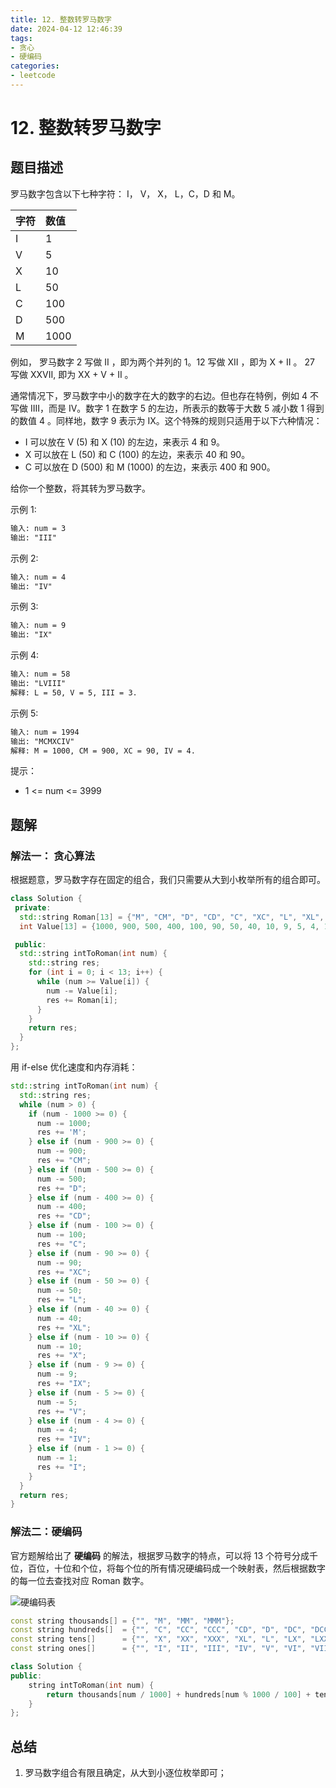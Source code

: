 ```yaml
---
title: 12. 整数转罗马数字
date: 2024-04-12 12:46:39
tags: 
- 贪心
- 硬编码
categories:
- leetcode
---
```


# 12. 整数转罗马数字

## 题目描述
罗马数字包含以下七种字符： I， V， X， L，C，D 和 M。

|字符|数值|
|:-|:-|
|I|1|
|V|5|
|X|10|
|L|50|
|C|100|
|D|500|
|M|1000|

例如， 罗马数字 2 写做 II ，即为两个并列的 1。12 写做 XII ，即为 X + II 。 27 写做  XXVII, 即为 XX + V + II 。

通常情况下，罗马数字中小的数字在大的数字的右边。但也存在特例，例如 4 不写做 IIII，而是 IV。数字 1 在数字 5 的左边，所表示的数等于大数 5 减小数 1 得到的数值 4 。同样地，数字 9 表示为 IX。这个特殊的规则只适用于以下六种情况：

+ I 可以放在 V (5) 和 X (10) 的左边，来表示 4 和 9。
+ X 可以放在 L (50) 和 C (100) 的左边，来表示 40 和 90。 
+ C 可以放在 D (500) 和 M (1000) 的左边，来表示 400 和 900。

给你一个整数，将其转为罗马数字。

示例 1:

```txt
输入: num = 3
输出: "III"
```
示例 2:

```txt
输入: num = 4
输出: "IV"
```

示例 3:

```txt
输入: num = 9
输出: "IX"
```

示例 4:

```txt
输入: num = 58
输出: "LVIII"
解释: L = 50, V = 5, III = 3.
```

示例 5:

```txt
输入: num = 1994
输出: "MCMXCIV"
解释: M = 1000, CM = 900, XC = 90, IV = 4.
```

提示：

+ 1 <= num <= 3999

## 题解

### 解法一： 贪心算法

根据题意，罗马数字存在固定的组合，我们只需要从大到小枚举所有的组合即可。

```cpp
class Solution {
 private:
  std::string Roman[13] = {"M", "CM", "D", "CD", "C", "XC", "L", "XL", "X", "IX", "V", "IV", "I"}; 
  int Value[13] = {1000, 900, 500, 400, 100, 90, 50, 40, 10, 9, 5, 4, 1};

 public:
  std::string intToRoman(int num) {
    std::string res;
    for (int i = 0; i < 13; i++) {
      while (num >= Value[i]) {
        num -= Value[i];
        res += Roman[i];
      }
    }
    return res;
  }
};
```

用 if-else 优化速度和内存消耗：

```cpp
std::string intToRoman(int num) {
  std::string res;
  while (num > 0) {
    if (num - 1000 >= 0) {
      num -= 1000;
      res += 'M';
    } else if (num - 900 >= 0) {
      num -= 900;
      res += "CM";
    } else if (num - 500 >= 0) {
      num -= 500;
      res += "D";
    } else if (num - 400 >= 0) {
      num -= 400;
      res += "CD";
    } else if (num - 100 >= 0) {
      num -= 100;
      res += "C";
    } else if (num - 90 >= 0) {
      num -= 90;
      res += "XC";
    } else if (num - 50 >= 0) {
      num -= 50;
      res += "L";
    } else if (num - 40 >= 0) {
      num -= 40;
      res += "XL";
    } else if (num - 10 >= 0) {
      num -= 10;
      res += "X";
    } else if (num - 9 >= 0) {
      num -= 9;
      res += "IX";
    } else if (num - 5 >= 0) {
      num -= 5;
      res += "V";
    } else if (num - 4 >= 0) {
      num -= 4;
      res += "IV";
    } else if (num - 1 >= 0) {
      num -= 1;
      res += "I";
    }
  }
  return res;
}
```

### 解法二：硬编码

官方题解给出了 **硬编码** 的解法，根据罗马数字的特点，可以将 13 个符号分成千位，百位，十位和个位，将每个位的所有情况硬编码成一个映射表，然后根据数字的每一位去查找对应 Roman 数字。

![硬编码表](https://assets.leetcode-cn.com/solution-static/12/3.png)

```cpp
const string thousands[] = {"", "M", "MM", "MMM"};
const string hundreds[]  = {"", "C", "CC", "CCC", "CD", "D", "DC", "DCC", "DCCC", "CM"};
const string tens[]      = {"", "X", "XX", "XXX", "XL", "L", "LX", "LXX", "LXXX", "XC"};
const string ones[]      = {"", "I", "II", "III", "IV", "V", "VI", "VII", "VIII", "IX"};

class Solution {
public:
    string intToRoman(int num) {
        return thousands[num / 1000] + hundreds[num % 1000 / 100] + tens[num % 100 / 10] + ones[num % 10];
    }
};
```

## 总结

1. 罗马数字组合有限且确定，从大到小逐位枚举即可；